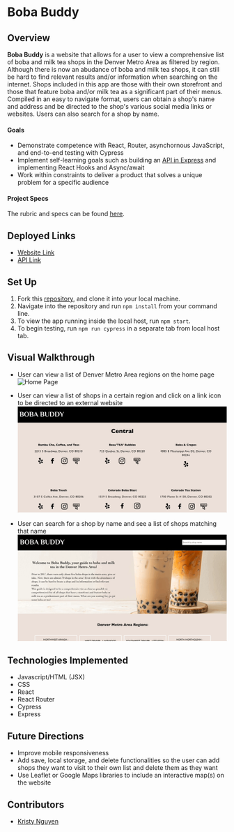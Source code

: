 # Boba Buddy

## Overview
**Boba Buddy** is a website that allows for a user to view a comprehensive list of boba and milk tea shops in the Denver Metro Area as filtered by region. Although there is now an abudance of boba and milk tea shops, it can still be hard to find relevant results and/or information when searching on the internet. Shops included in this app are those with their own storefront and those that feature boba and/or milk tea as a significant part of their menus. Compiled in an easy to navigate format, users can obtain a shop's name and address and be directed to the shop's various social media links or websites. Users can also search for a shop by name.

#### Goals
- Demonstrate competence with React, Router, asynchornous JavaScript, and end-to-end testing with Cypress
- Implement self-learning goals such as building an [API in Express](https://github.com/kpn678/boba-buddy-api) and implementing React Hooks and Async/await
- Work within constraints to deliver a product that solves a unique problem for a specific audience

#### Project Specs
The rubric and specs can be found [here](https://frontend.turing.edu/projects/module-3/showcase.html).

## Deployed Links
- [Website Link](https://boba-buddy.vercel.app/)
- [API Link](https://boba-buddy-api.up.railway.app/)

## Set Up
1. Fork this [repository](https://github.com/kpn678/boba-buddy), and clone it into your local machine.
2. Navigate into the repository and run `npm install` from your command line.
3. To view the app running inside the local host, run `npm start`.
4. To begin testing, run `npm run cypress` in a separate tab from local host tab.

## Visual Walkthrough
- User can view a list of Denver Metro Area regions on the home page
![Home Page](src/images/Boba-Buddy-1.gif)

- User can view a list of shops in a certain region and click on a link icon to be directed to an external website
![Region Page](src/images/Boba-Buddy-2.gif)

- User can search for a shop by name and see a list of shops matching that name
![Search Bar](src/images/Boba-Buddy-3.gif)

## Technologies Implemented
- Javascript/HTML (JSX)
- CSS
- React
- React Router
- Cypress
- Express

## Future Directions
- Improve mobile responsiveness
- Add save, local storage, and delete functionalities so the user can add shops they want to visit to their own list and delete them as they want
- Use Leaflet or Google Maps libraries to include an interactive map(s) on the website

## Contributors
- [Kristy Nguyen](https://www.linkedin.com/in/kristypnguyen/)
